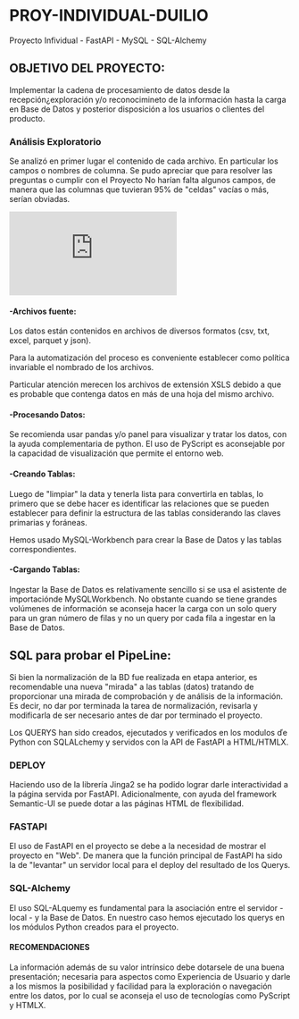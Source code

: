 # PROY-INDIVIDUAL-DUILIO
Proyecto Infividual - FastAPI - MySQL - SQL-Alchemy 

## OBJETIVO DEL PROYECTO:

Implementar la cadena de procesamiento de datos desde la recepción¿exploración y/o reconocimineto de la información hasta la carga en Base de Datos y posterior disposición a los usuarios o clientes del producto.

### Análisis Exploratorio
Se analizó en primer lugar el contenido de cada archivo. En particular los campos o nombres de columna.
Se pudo apreciar que para resolver las preguntas o cumplir con el Proyecto No harían falta algunos campos, de manera que las columnas que tuvieran 95% de "celdas" vacías o más, serían obviadas.

![This is an image](https://python.profeduilio.com/flujo-proyecto-duilio.html)

#### -**Archivos fuente**:
Los datos están contenidos en archivos de diversos formatos (csv, txt, excel, parquet y json). 

Para la automatización del proceso es conveniente establecer como política invariable el nombrado de los archivos.

Particular atención merecen los archivos de extensión XSLS debido a que es probable que contenga datos en más de una hoja del mismo archivo.

#### -**Procesando Datos**:
Se recomienda usar pandas y/o panel para visualizar y tratar los datos, con la ayuda complementaria de python.
El uso de PyScript es aconsejable por la capacidad de visualización que permite el entorno web.

#### -**Creando Tablas**:

Luego de "limpiar" la data y tenerla lista para convertirla en tablas, lo primero que se debe hacer es identificar las relaciones que se pueden establecer para definir la estructura de las tablas considerando las claves primarias y foráneas.

Hemos usado MySQL-Workbench para crear la Base de Datos y las tablas correspondientes.

#### -**Cargando Tablas**:
Ingestar la Base de Datos es relativamente sencillo si se usa el asistente de importaciónde MySQLWorkbench.
No obstante cuando se tiene grandes volúmenes de información se aconseja hacer la carga con un solo query para un gran número de filas y no un query por cada fila a ingestar en la Base de Datos.

## SQL para probar el PipeLine:
Si bien la normalización de la BD fue realizada en etapa anterior, es recomendable una nueva "mirada" a las tablas (datos) tratando de proporcionar una mirada de comprobación y de análisis de la información.
Es decir, no dar por terminada la tarea de normalización, revisarla y modificarla de ser necesario antes de dar por terminado el proyecto.

Los QUERYS han sido creados, ejecutados y verificados en los modulos ďe Python con SQLALchemy y servidos con la API de FastAPI a HTML/HTMLX.

### DEPLOY
Haciendo uso de la librería Jinga2 se ha podido lograr darle interactividad a la página servida por FastAPI.
Adicionalmente, con ayuda del framework Semantic-UI se puede dotar a las páginas HTML de flexibilidad.

### FASTAPI
El uso de FastAPI en el proyecto se debe a la necesidad de mostrar el proyecto en "Web".
De manera que la función principal de FastAPI ha sido la de "levantar" un servidor local para el deploy del resultado de los Querys.


### SQL-Alchemy
El uso SQL-ALquemy es fundamental para la asociación entre el servidor - local - y la Base de Datos.
En nuestro caso hemos ejecutado los querys  en los módulos Python creados para el proyecto.


#### RECOMENDACIONES
La información además de su valor intrínsico debe dotarsele de una buena presentación; necesaria para aspectos como Experiencia de Usuario y darle a los mismos la posibilidad y facilidad para la exploración o navegación entre los datos, por lo cual se aconseja el uso de tecnologías como PyScript y HTMLX.
